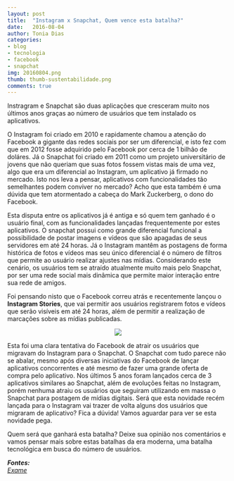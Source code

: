 ```yaml
---
layout: post
title:  "Instagram x Snapchat, Quem vence esta batalha?"
date:   2016-08-04
author: Tonia Dias
categories: 
- blog
- tecnologia
- facebook
- snapchat
img: 20160804.png
thumb: thumb-sustentabilidade.png
comments: true
---
```


Instragram e Snapchat são duas aplicações que cresceram muito nos últimos anos graças ao número de usuários que tem instalado os aplicativos.<!--more--> 

O Instagram foi criado em 2010 e rapidamente chamou a atenção do Facebook a gigante das redes sociais por ser um diferencial, e isto fez com que em 2012 fosse adquirido pelo Facebook por cerca de 1 bilhão de doláres. Já o Snapchat foi criado em 2011 como um projeto universitário de jovens que não queriam que suas fotos fossem vistas mais de uma vez, algo que era um diferencial ao Instagram, um aplicativo já firmado no mercado. Isto nos leva a pensar, aplicativos com funcionalidades tão semelhantes podem conviver no mercado? Acho que esta também é uma dúvida que tem atormentado a cabeça do Mark Zuckerberg, o dono do Facebook.

Esta disputa entre os aplicativos já é antiga e só quem tem ganhado é o usuário final, com as funcionalidades lançadas frequentemente por estes aplicativos. O snapchat possui como grande diferencial funcional a possibilidade de postar imagens e vídeos que são apagadas de seus servidores em até 24 horas. Já o Instagram mantêm as postagens de forma histórica de fotos e vídeos mas seu único diferencial é o número de filtros que permite ao usuário realizar ajustes nas mídias. Considerando este cenário, os usuários tem se atraído atualmente muito mais pelo Snapchat, por ser uma rede social mais dinâmica que permite maior interação entre sua rede de amigos.

Foi pensando nisto que o Facebook correu atrás e recentemente lançou o <b>Instagram Stories</b>, que vai permitir aos usuários registrarem fotos e vídeos que serão visíveis em até 24 horas, além de permitir a realização de marcações sobre as mídias publicadas.

<p align="center">
  <img src="https://cdn2.vox-cdn.com/thumbor/24NGtOWoCpf-TeuCkTvpf6_BtAA=/600x0/filters:no_upscale()/cdn0.vox-cdn.com/uploads/chorus_asset/file/6875829/2._Instagram_Stories_-_Watching.0.jpg" />
</p>

Esta foi uma clara tentativa do Facebook de atrair os usuários que migravam do Instagram para o Snapchat. O Snapchat com tudo parece não se abalar, mesmo após diversas iniciativas do Facebook de lançar aplicativos concorrentes e até mesmo de fazer uma grande oferta de compra pelo aplicativo. Nos últimos 5 anos foram lançados cerca de 3 aplicativos similares ao Snapchat, além de evoluções feitas no Instagram, porém nenhuma atraiu os usuários que seguiram utilizando em massa o Snapchat para postagem de mídias digitais. Será que esta novidade recém lançada para o Instagram vai trazer de volta alguns dos usuários que migraram de aplicativo? Fica a dúvida! Vamos aguardar para ver se esta novidade pega.

Quem será que ganhará esta batalha? Deixe sua opinião nos comentários e vamos pensar mais sobre estas batalhas da era moderna, uma batalha tecnológica em busca do número de usuários.

<i>
	<b>Fontes: </b><br/>
	<a href="http://exame.abril.com.br/tecnologia/noticias/um-breve-historico-da-briga-entre-facebook-e-snapchat">Exame</a><br/>
</i>